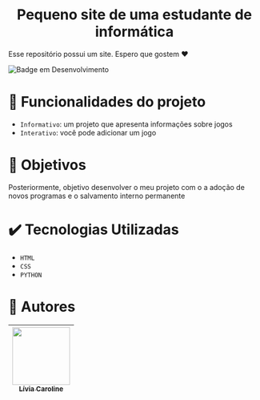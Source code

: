 
<h1 align="center"> Pequeno site de uma estudante de informática </h1>
 
 <p>Esse repositório possui um site. Espero que gostem ❤️</p>
 
 
 ![Badge em Desenvolvimento](https://img.shields.io/badge/STATUS-Sem%20tempo%20para%20desenvolver-red)


 # :hammer: Funcionalidades do projeto

- `Informativo`: um projeto que apresenta informações sobre jogos
- `Interativo`: você pode adicionar um jogo

# :eyes: Objetivos

Posteriormente, objetivo desenvolver o meu projeto com o a adoção de novos programas e o salvamento interno permanente 


# :heavy_check_mark: Tecnologias Utilizadas

- `HTML`
- `CSS`
- `PYTHON`

# :woman: Autores

| [<img src="https://i.imgur.com/OO9DSbF.jpg" width=115><br><sub>Lívia Caroline</sub>](https://github.com/livinha11) |
| :---: |
